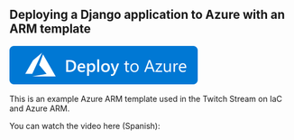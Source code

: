 ## Deploying a Django application to Azure with an ARM template

[![Deploy To Azure](https://raw.githubusercontent.com/jeverduzco/arm-twitch-django/master/images/deploytoazure.svg?sanitize=true)](https://portal.azure.com/#create/Microsoft.Template/uri/https%3A%2F%2Fraw.githubusercontent.com%2Fjeverduzco%2Farm-twitch-django%2Fmaster%2Fazuredeploy.json)

This is an example Azure ARM template used in the Twitch Stream on IaC and Azure ARM.

You can watch the video here (Spanish):